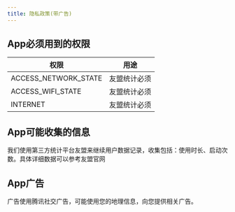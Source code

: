 ```yaml
---
title: 隐私政策(带广告)
---
```


## App必须用到的权限

| 权限                   | 用途     |
| -------------------- | ------ |
| ACCESS_NETWORK_STATE | 友盟统计必须 |
| ACCESS_WIFI_STATE    | 友盟统计必须 |
| INTERNET             | 友盟统计必须 |



## App可能收集的信息

我们使用第三方统计平台友盟来继续用户数据记录，收集包括：使用时长、启动次数。具体详细数据可以参考友盟官网



## App广告

广告使用腾讯社交广告，可能使用您的地理信息，向您提供相关广告。
